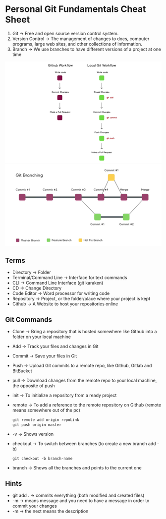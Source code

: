 # Personal Git Fundamentals Cheat Sheet

1. Git &rarr; Free and open source version control system.
2. Version Control &rarr; The management of changes to docs, computer programs, large web sites, and other collections of information.
3. Branch &rarr; We use branches to have different versions of a project at one time
<img src="/images/Github flow versus Local CLI flow.jpg" alt="Workflow" />
<img src="/images/Git branching.png" alt="branching" />

## Terms

- Directory &rarr; Folder
- Terminal/Command Line &rarr; Interface for text commands
- CLI &rarr; Command Line Interface (git karaken)
- CD &rarr; Change Directory
- Code Editor &rarr; Word processor for writing code
- Repository &rarr; Project, or the folder/place where your project is kept
- Github &rarr; A Website to host your repositories online

## Git Commands

- Clone &rarr; Bring a repository that is hosted somewhere like Github into a folder on your local machine
- Add &rarr; Track your files and changes in Git
- Commit &rarr; Save your files in Git
- Push &rarr; Upload Git commits to a remote repo, like Github, Gitlab and 	BitBucket
- pull &rarr; Download changes from the remote repo to your local machine, 	the opposite of push
- init &rarr; To initialize a repository from a ready project
- remote &rarr; To add a reference to the remote repository on Github (remote means somewhere out of the pc)

    ```
    git remote add origin repoLink
    git push origin master
    ```
- -v &rarr; Shows version
- checkout &rarr; To switch between branches (to create a new branch add -b)

    ```
    git checkout -b branch-name
    ```
- branch &rarr; Shows all the branches and points to the current one


## Hints

- git add . &rarr; commits everything (both modified and created files)
- -m &rarr; means message and you need to have a message in order to commit your changes
- -m &rarr; the next means the description